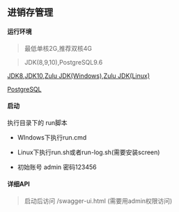 ## 进销存管理

#### 运行环境

> 最低单核2G,推荐双核4G

> JDK(8,9,10),PostgreSQL9.6

[JDK8](http://www.oracle.com/technetwork/java/javase/downloads/jdk8-downloads-2133151.html),[JDK10](http://www.oracle.com/technetwork/java/javase/downloads/jdk10-downloads-4416644.html),[Zulu JDK(Windows)](https://www.azul.com/downloads/zulu/zulu-windows/),[Zulu JDK(Linux)](https://www.azul.com/downloads/zulu/zulu-linux/)

[PostgreSQL](https://www.enterprisedb.com/downloads/postgres-postgresql-downloads)

#### 启动

执行目录下的 run脚本

* WIndows下执行run.cmd

* Linux下执行run.sh或者run-log.sh(需要安装screen)

*  初始账号 admin 密码123456

#### 详细API

> 启动后访问 /swagger-ui.html (需要用admin权限访问)